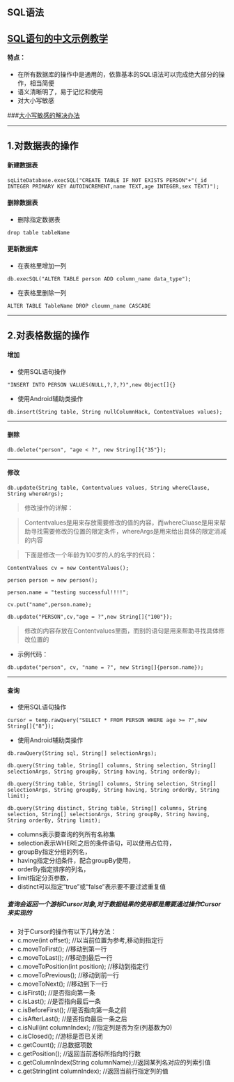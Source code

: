 ## SQL语法

## [SQL语句的中文示例教学](http://www.w3school.com.cn/sql/sql_select.asp)


#### 特点：
* 在所有数据库的操作中是通用的，依靠基本的SQL语法可以完成绝大部分的操作，相当简便
* 语义清晰明了，易于记忆和使用
* 对大小写敏感 

###[大小写敏感的解决办法](http://www.cnblogs.com/zhuawang/archive/2013/01/15/2861566.html)

---
## 1.对数据表的操作 
#### 新建数据表

`sqLiteDatabase.execSQL("CREATE TABLE IF NOT EXISTS PERSON"+"(_id INTEGER PRIMARY KEY AUTOINCREMENT,name TEXT,age INTEGER,sex TEXT)");`

#### 删除数据表
* 删除指定数据表
 
`drop table tableName`

#### 更新数据库
* 在表格里增加一列

`db.execSQL("ALTER TABLE person ADD column_name data_type");  `

* 在表格里删除一列

`ALTER TABLE TableName DROP cloumn_name CASCADE`


---
## 2.对表格数据的操作
#### 增加
* 使用SQL语句操作

`"INSERT INTO PERSON VALUES(NULL,?,?,?)",new Object[]{}`

* 使用Android辅助类操作

`db.insert(String table, String nullColumnHack, ContentValues values);`

---
#### 删除

`db.delete("person", "age < ?", new String[]{"35"});`

---
#### 修改

`db.update(String table, Contentvalues values, String whereClause, String whereArgs);  `

> 修改操作的详解：

> Contentvalues是用来存放需要修改的值的内容，而whereCluase是用来帮助寻找需要修改的位置的限定条件，whereArgs是用来给出具体的限定消减的内容

> 下面是修改一个年龄为100岁的人的名字的代码：

`ContentValues cv = new ContentValues();`

`person person = new person();`

`person.name = "testing successful!!!!";`

`cv.put("name",person.name);`

`db.update("PERSON",cv,"age = ?",new String[]{"100"});`

> 修改的内容存放在Contentvalues里面，而别的语句是用来帮助寻找具体修改位置的


* 示例代码：

`db.update("person", cv, "name = ?", new String[]{person.name});  `

---
#### 查询
* 使用SQL语句操作

`cursor = temp.rawQuery("SELECT * FROM PERSON WHERE age >= ?",new String[]{"8"});`

* 使用Android辅助类操作

`db.rawQuery(String sql, String[] selectionArgs);  `

`db.query(String table, String[] columns, String selection, String[] selectionArgs, String groupBy, String having, String orderBy);`  

`db.query(String table, String[] columns, String selection, String[] selectionArgs, String groupBy, String having, String orderBy, String limit);`  

`db.query(String distinct, String table, String[] columns, String selection, String[] selectionArgs, String groupBy, String having, String orderBy, String limit); `

* columns表示要查询的列所有名称集
* selection表示WHERE之后的条件语句，可以使用占位符，
* groupBy指定分组的列名，
* having指定分组条件，配合groupBy使用，
* orderBy指定排序的列名，
* limit指定分页参数，
* distinct可以指定“true”或“false”表示要不要过滤重复值

##### 查询会返回一个游标Cursor对象,对于数据结果的使用都是需要通过操作Cursor来实现的
* 对于Cursor的操作有以下几种方法：
* c.move(int offset); //以当前位置为参考,移动到指定行
* c.moveToFirst();    //移动到第一行  
* c.moveToLast();     //移动到最后一行 
* c.moveToPosition(int position); //移动到指定行  
* c.moveToPrevious(); //移动到前一行  
* c.moveToNext();     //移动到下一行
* c.isFirst();        //是否指向第一条  
* c.isLast();     //是否指向最后一条  
* c.isBeforeFirst();  //是否指向第一条之前 
* c.isAfterLast();    //是否指向最后一条之后  
* c.isNull(int columnIndex);  //指定列是否为空(列基数为0)  
* c.isClosed();       //游标是否已关闭
* c.getCount();       //总数据项数  
* c.getPosition();    //返回当前游标所指向的行数  
* c.getColumnIndex(String columnName);//返回某列名对应的列索引值  
* c.getString(int columnIndex);   //返回当前行指定列的值  


